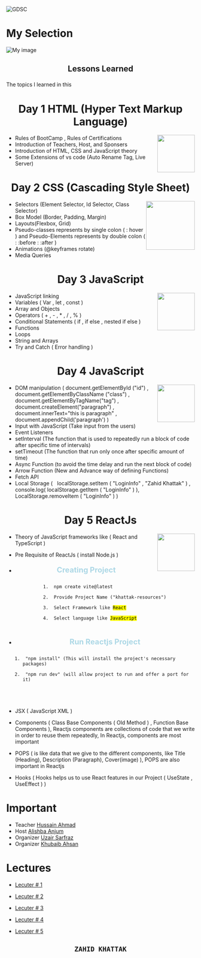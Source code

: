 ![GDSC](https://res.cloudinary.com/startup-grind/image/upload/dpr_2.0,fl_sanitize/v1/gcs/platform-data-dsc/contentbuilder/logo_dark_stacked_5giak2X.svg)

# My Selection

![My image](https://media.licdn.com/dms/image/D4D22AQE22o4rmiZTRQ/feedshare-shrink_800/0/1711120106077?e=1714003200&v=beta&t=KTKbOn-smGRMxejwq0xunuAtq7nlBhNikEhNm1gxwB8)

## <p align="center">Lessons Learned</p>

The topics I learned in this

# <p align="center" style="margin-bottom:0px;">Day 1 HTML (Hyper Text Markup Language)</p>

<img src="https://img.icons8.com/?size=256&id=20909&format=png" width="100px" style="float:right">

- Rules of BootCamp , Rules of Certifications
- Introduction of Teachers, Host, and Sponsers
- Introduction of HTML, CSS and JavaScript theory
- Some Extensions of vs code (Auto Rename Tag, Live Server)

# <p align="center" style="margin-bottom:0px;"> Day 2 CSS (Cascading Style Sheet) </p>

<img src="https://1000logos.net/wp-content/uploads/2020/09/CSS-Logo.png" width="130px" style="float:right">

- Selectors (Element Selector, Id Selector, Class Selector)
- Box Model (Border, Padding, Margin)
- Layouts(Flexbox, Grid)
- Pseudo-classes represents by single colon ( : hover ) and Pseudo-Elements represents by double colon ( : :before : :after )
- Animations (@keyframes rotate)
- Media Queries

# <p align="center" style="margin-bottom:0px;"> Day 3 JavaScript </p>

<img src="https://img.icons8.com/?size=256&id=108784&format=png" width="100px" style="float:right">

- JavaScript linking
- Variables ( Var , let , const )
- Array and Objects
- Operators ( + , - , \* , / , % )
- Conditional Statements ( if , if else , nested if else )
- Functions
- Loops
- String and Arrays
- Try and Catch ( Error handling )

# <p align="center" style="margin-bottom:0px;"> Day 4 JavaScript </p>

<img src="https://img.icons8.com/?size=256&id=108784&format=png" width="100px" style="float:right">

- DOM manipulation ( document.getElementById ("id") , document.getElementByClassName ("class") , document.getElementByTagName("tag") , document.createElement("paragraph") , document.innerText="this is paragraph" , document.appendChild('paragraph') )
- Input with JavaScript (Take input from the users)
- Event Listeners
- setInterval (The function that is used to repeatedly run a block of code after specific time of intervals)
- setTimeout (The function that run only once after specific amount of time)
- Async Function (to avoid the time delay and run the next block of code)
- Arrow Function (New and Advance way of defining Functions)
- Fetch API
- Local Storage ( &nbsp; localStorage.setItem ( "LoginInfo" , "Zahid Khattak" ) , console.log( localStorage.getItem ( "LoginInfo" ) ), LocalStorage.removeItem ( "LoginInfo" ) )

# <p align="center" style="margin-bottom:0px;"> Day 5 ReactJs </p>

<img src="https://cdn.freebiesupply.com/logos/large/2x/react-1-logo-png-transparent.png" width="100px" style="float:right">

- Theory of JavaScript frameworks like ( React and TypeScript )
- Pre Requisite of ReactJs ( install Node.js )
- <p align="center" style="font-weight:bold; color:lightblue; font-size:20px; margin-bottom:0px;"> Creating Project</p>
  <code style="display:flex; justify-content:center; margin-bottom:30px;">
  <ol>
  <li> npm create vite@latest</li>
  <li> Provide Project Name ("khattak-resources")</li>
  <li> Select Framework like <mark>React</mark></li>
  <li> Select language like <mark>JavaScript</mark></li>
  </ol>
  </code>

- <p align="center" style="font-weight:bold; color:lightblue; font-size:20px; margin-bottom:0px;">Run Reactjs Project</p>
  <code style="display:flex; justify-content:center; margin-bottom:20px;">
  <ol>
  <li> "npm install" (This will install the project's necessary packages)</li>
  <li> "npm run dev" (will allow project to run and offer a port for it)</li>

</ol>
</code>

- JSX ( JavaScript XML )
- Components ( Class Base Components ( Old Method ) , Function Base Components ), Reactjs components are collections of code that we write in order to reuse them repeatedly, In Reactjs, components are most important

- POPS ( is like data that we give to the different components, like Title (Heading), Description (Paragraph), Cover(image) ), POPS are also important in Reactjs

- Hooks ( Hooks helps us to use React features in our Project ( UseState , UseEffect ) )

# Important

- Teacher [Hussain Ahmad](https://www.linkedin.com/in/hussnain-ahmad/)
- Host [Alishba Anjum](https://www.linkedin.com/in/alishba-anjum-8ba06a28b/)
- Organizer [Uzair Sarfraz](https://www.linkedin.com/in/uzair-sarfraz/)
- Organizer [Khubaib Ahsan](https://www.linkedin.com/in/khubaib-ahsan-39a160264/)

# Lectures

- [Lecuter # 1](https://www.youtube.com/watch?v=Ld6GQwWJ0OE&t=930s&ab_channel=TheProfessorUzair)
- [Lecuter # 2](https://www.youtube.com/watch?v=8kAFodFdBHs&t=373s&ab_channel=TheProfessorUzair)
- [Lecuter # 3](https://www.youtube.com/watch?v=wBLNmWaPsto&t=4298s&ab_channel=TheProfessorUzair)
- [Lecuter # 4](https://www.youtube.com/watch?v=L-Bn_Fvjqvs&t=15s&ab_channel=TheProfessorUzair)

- [Lecuter # 5](https://www.youtube.com/watch?v=zBWWJIK36-g&t=12s&ab_channel=TheProfessorUzair
)



## <p align="center">  **`ZAHID KHATTAK`** </p>
